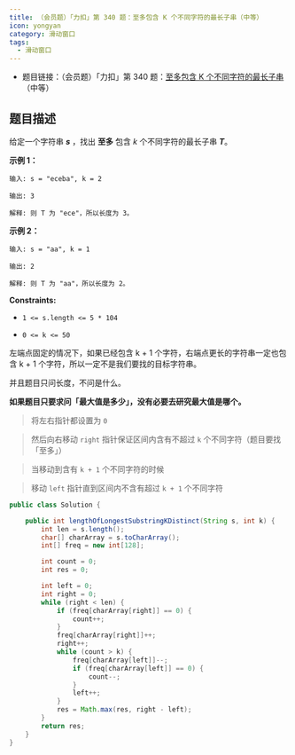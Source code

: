 ```yaml
---
title: （会员题）「力扣」第 340 题：至多包含 K 个不同字符的最长子串（中等）
icon: yongyan
category: 滑动窗口
tags:
  - 滑动窗口
---
```


+ 题目链接：（会员题）「力扣」第 340 题：[至多包含 K 个不同字符的最长子串](https://leetcode-cn.com/problems/longest-substring-with-at-most-k-distinct-characters/)（中等）


## 题目描述

给定一个字符串 ***s*** ，找出 **至多** 包含 *k* 个不同字符的最长子串 ***T***。

**示例 1：**

```
输入: s = "eceba", k = 2

输出: 3

解释: 则 T 为 "ece"，所以长度为 3。
```

**示例 2：**

```
输入: s = "aa", k = 1

输出: 2

解释: 则 T 为 "aa"，所以长度为 2。
```

**Constraints:**

- `1 <= s.length <= 5 * 104`

- `0 <= k <= 50`



左端点固定的情况下，如果已经包含 k + 1 个字符，右端点更长的字符串一定也包含 k + 1 个字符，所以一定不是我们要找的目标字符串。

并且题目只问长度，不问是什么。

**如果题目只要求问「最大值是多少」，没有必要去研究最大值是哪个。**



> 将左右指针都设置为 `0`

> 然后向右移动 `right` 指针保证区间内含有不超过 `k` 个不同字符（题目要找「至多」）

> 当移动到含有 `k + 1` 个不同字符的时候

> 移动 `left` 指针直到区间内不含有超过 `k + 1` 个不同字符

```java
public class Solution {

    public int lengthOfLongestSubstringKDistinct(String s, int k) {
        int len = s.length();
        char[] charArray = s.toCharArray();
        int[] freq = new int[128];

        int count = 0;
        int res = 0;

        int left = 0;
        int right = 0;
        while (right < len) {
            if (freq[charArray[right]] == 0) {
                count++;
            }
            freq[charArray[right]]++;
            right++;
            while (count > k) {
                freq[charArray[left]]--;
                if (freq[charArray[left]] == 0) {
                    count--;
                }
                left++;
            }
            res = Math.max(res, right - left);
        }
        return res;
    }
}
```

#### 
